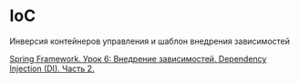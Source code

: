 # IoC
Инверсия контейнеров управления и шаблон внедрения зависимостей

[Spring Framework. Урок 6: Внедрение зависимостей. Dependency Injection (DI). Часть 2.](https://www.youtube.com/watch?v=dBxRmUH3Af8)
